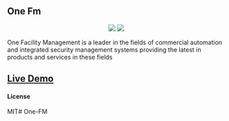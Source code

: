 ## One Fm

<p align="center">
  <img src="https://img.shields.io/badge/Frappe-12.7.1-blue?style=for-the-badge&logo=frappe">
  <img src="https://img.shields.io/badge/ERPNext-12.0.0-green?style=for-the-badge&logo=erpnext">
  <br/>
</p>

One Facility Management is a leader in the fields of commercial automation and integrated security management systems providing the latest in products and services in these fields
## [Live Demo](https://dev.one-fm.com/)

#### License

MIT# One-FM
